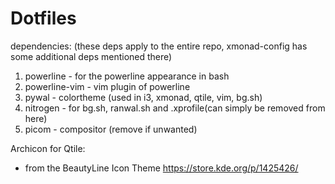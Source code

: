 # Dotfiles

dependencies: (these deps apply to the entire repo, xmonad-config has some additional deps mentioned there)
  1. powerline - for the powerline appearance in bash
  2. powerline-vim - vim plugin of powerline
  4. pywal - colortheme (used in i3, xmonad, qtile, vim, bg.sh)
  5. nitrogen - for bg.sh, ranwal.sh and .xprofile(can simply be removed from here)
  6. picom - compositor (remove if unwanted)

Archicon for Qtile:
- from the BeautyLine Icon Theme https://store.kde.org/p/1425426/
